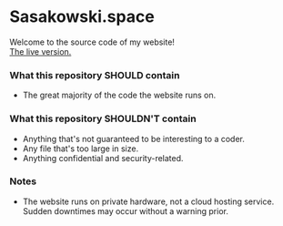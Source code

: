 # Sasakowski.space

Welcome to the source code of my website!<br>
[The live version.](https://sasakowski.space/)

### What this repository SHOULD contain
- The great majority of the code the website runs on.

### What this repository SHOULDN'T contain
- Anything that's not guaranteed to be interesting to a coder.
- Any file that's too large in size.
- Anything confidential and security-related.

### Notes

- The website runs on private hardware, not a cloud hosting service. Sudden downtimes may occur without a warning prior.